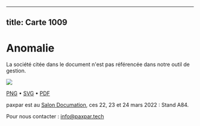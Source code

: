 
---
title: Carte 1009
---

# Anomalie

La société citée dans le document n'est pas référencée dans notre outil de gestion.


![](https://media.paxpar.tech/ludi/card_1009_recto.png)

[PNG](https://media.paxpar.tech/ludi/card_1009_recto.png) • [SVG](https://media.paxpar.tech/ludi/card_1009_recto.svg) • [PDF](https://media.paxpar.tech/ludi/card_1009_recto.pdf)

paxpar est au [Salon Documation](https://www.documation.fr/info_societe/527/paxpartech.html), ces 22, 23 et 24 mars 2022 : Stand A84.

Pour nous contacter : info@paxpar.tech


